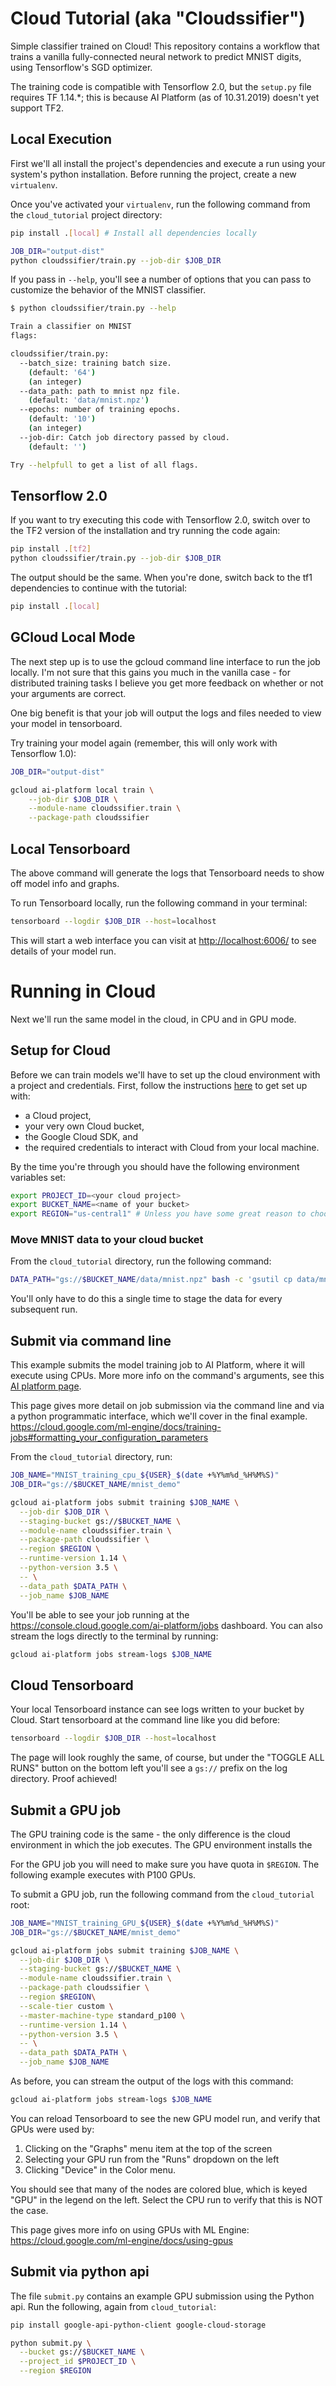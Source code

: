 # Cloud Tutorial (aka "Cloudssifier")

Simple classifier trained on Cloud! This repository contains a workflow that
trains a vanilla fully-connected neural network to predict MNIST digits, using
Tensorflow's SGD optimizer.

The training code is compatible with Tensorflow 2.0, but the `setup.py` file
requires TF 1.14.*; this is because AI Platform (as of 10.31.2019) doesn't yet
support TF2.

## Local Execution

First we'll all install the project's dependencies and execute a run using your
system's python installation. Before running the project, create a new
`virtualenv`.

Once you've activated your `virtualenv`, run the following command from the
`cloud_tutorial` project directory:

```bash
pip install .[local] # Install all dependencies locally

JOB_DIR="output-dist"
python cloudssifier/train.py --job-dir $JOB_DIR
```

If you pass in `--help`, you'll see a number of options that you can pass to
customize the behavior of the MNIST classifier.

```bash
$ python cloudssifier/train.py --help

Train a classifier on MNIST
flags:

cloudssifier/train.py:
  --batch_size: training batch size.
    (default: '64')
    (an integer)
  --data_path: path to mnist npz file.
    (default: 'data/mnist.npz')
  --epochs: number of training epochs.
    (default: '10')
    (an integer)
  --job-dir: Catch job directory passed by cloud.
    (default: '')

Try --helpfull to get a list of all flags.
```

## Tensorflow 2.0

If you want to try executing this code with Tensorflow 2.0, switch over to the
TF2 version of the installation and try running the code again:

```bash
pip install .[tf2]
python cloudssifier/train.py --job-dir $JOB_DIR
```

The output should be the same. When you're done, switch back to the tf1
dependencies to continue with the tutorial:

```bash
pip install .[local]
```

## GCloud Local Mode

The next step up is to use the gcloud command line interface to run the job
locally. I'm not sure that this gains you much in the vanilla case - for
distributed training tasks I believe you get more feedback on whether or not
your arguments are correct.

One big benefit is that your job will output the logs and files needed to view
your model in tensorboard.

Try training your model again (remember, this will only work with Tensorflow
1.0):

```bash
JOB_DIR="output-dist"

gcloud ai-platform local train \
    --job-dir $JOB_DIR \
    --module-name cloudssifier.train \
    --package-path cloudssifier
```

## Local Tensorboard

The above command will generate the logs that Tensorboard needs to show off
model info and graphs.

To run Tensorboard locally, run the following command in your terminal:

```bash
tensorboard --logdir $JOB_DIR --host=localhost
```

This will start a web interface you can visit at <http://localhost:6006/> to see
details of your model run.

# Running in Cloud

Next we'll run the same model in the cloud, in CPU and in GPU mode.

## Setup for Cloud

Before we can train models we'll have to set up the cloud environment with a
project and credentials. First, follow the instructions
[here](https://cloud.google.com/ml-engine/docs/tensorflow/getting-started-keras)
to get set up with:

-   a Cloud project,
-   your very own Cloud bucket,
-   the Google Cloud SDK, and
-   the required credentials to interact with Cloud from your local machine.

By the time you're through you should have the following environment variables
set:

```bash
export PROJECT_ID=<your cloud project>
export BUCKET_NAME=<name of your bucket>
export REGION="us-central1" # Unless you have some great reason to choose another
```

### Move MNIST data to your cloud bucket

From the `cloud_tutorial` directory, run the following command:

```bash
DATA_PATH="gs://$BUCKET_NAME/data/mnist.npz" bash -c 'gsutil cp data/mnist.npz $DATA_PATH'
```

You'll only have to do this a single time to stage the data for every subsequent
run.

## Submit via command line

This example submits the model training job to AI Platform, where it will
execute using CPUs. More more info on the command's arguments, see this
[AI platform page](https://cloud.google.com/sdk/gcloud/reference/ai-platform/jobs/submit/training).

This page gives more detail on job submission via the command line and via a
python programmatic interface, which we'll cover in the final example.
https://cloud.google.com/ml-engine/docs/training-jobs#formatting_your_configuration_parameters

From the `cloud_tutorial` directory, run:

```bash
JOB_NAME="MNIST_training_cpu_${USER}_$(date +%Y%m%d_%H%M%S)"
JOB_DIR="gs://$BUCKET_NAME/mnist_demo"

gcloud ai-platform jobs submit training $JOB_NAME \
  --job-dir $JOB_DIR \
  --staging-bucket gs://$BUCKET_NAME \
  --module-name cloudssifier.train \
  --package-path cloudssifier \
  --region $REGION \
  --runtime-version 1.14 \
  --python-version 3.5 \
  -- \
  --data_path $DATA_PATH \
  --job_name $JOB_NAME
```

You'll be able to see your job running at the
https://console.cloud.google.com/ai-platform/jobs dashboard. You can also stream
the logs directly to the terminal by running:

```bash
gcloud ai-platform jobs stream-logs $JOB_NAME
```

## Cloud Tensorboard

Your local Tensorboard instance can see logs written to your bucket by Cloud.
Start tensorboard at the command line like you did before:

```bash
tensorboard --logdir $JOB_DIR --host=localhost
```

The page will look roughly the same, of course, but under the "TOGGLE ALL RUNS"
button on the bottom left you'll see a `gs://` prefix on the log directory.
Proof achieved!

## Submit a GPU job

The GPU training code is the same - the only difference is the cloud environment
in which the job executes. The GPU environment installs the

For the GPU job you will need to make sure you have quota in `$REGION`. The
following example executes with P100 GPUs.

To submit a GPU job, run the following command from the `cloud_tutorial` root:

```bash
JOB_NAME="MNIST_training_GPU_${USER}_$(date +%Y%m%d_%H%M%S)"
JOB_DIR="gs://$BUCKET_NAME/mnist_demo"

gcloud ai-platform jobs submit training $JOB_NAME \
  --job-dir $JOB_DIR \
  --staging-bucket gs://$BUCKET_NAME \
  --module-name cloudssifier.train \
  --package-path cloudssifier \
  --region $REGION\
  --scale-tier custom \
  --master-machine-type standard_p100 \
  --runtime-version 1.14 \
  --python-version 3.5 \
  -- \
  --data_path $DATA_PATH \
  --job_name $JOB_NAME
```

As before, you can stream the output of the logs with this command:

```bash
gcloud ai-platform jobs stream-logs $JOB_NAME
```

You can reload Tensorboard to see the new GPU model run, and verify that GPUs
were used by:

1.  Clicking on the "Graphs" menu item at the top of the screen
2.  Selecting your GPU run from the "Runs" dropdown on the left
3.  Clicking "Device" in the Color menu.

You should see that many of the nodes are colored blue, which is keyed "GPU" in
the legend on the left. Select the CPU run to verify that this is NOT the case.

This page gives more info on using GPUs with ML Engine:
https://cloud.google.com/ml-engine/docs/using-gpus

## Submit via python api

The file `submit.py` contains an example GPU submission using the Python api.
Run the following, again from `cloud_tutorial`:

```bash
pip install google-api-python-client google-cloud-storage

python submit.py \
  --bucket gs://$BUCKET_NAME \
  --project_id $PROJECT_ID \
  --region $REGION
```
